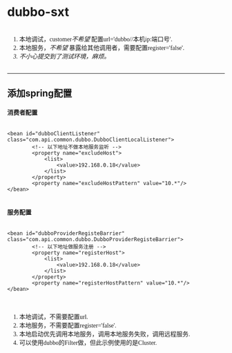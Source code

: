 # dubbo-sxt

<pre>
<font style="font-family:Microsoft YaHei">
    1. 本地调试，customer<font style="font-style:italic">不希望</font> 配置url='dubbo//本机ip:端口号'.
    2. 本地服务，<font style="font-style:italic">不希望</font> 暴露给其他调用者，需要配置register='false'.
    <font style="font-style:italic">3. 不小心提交到了测试环境，麻烦。</font>
</font>
</pre>
***
## 添加spring配置
#### 消费者配置
<pre>
<code>
&lt;bean id=&quot;dubboClientListener&quot; class=&quot;com.api.common.dubbo.DubboClientLocalListener&quot;&gt;
	 	&lt;!-- 以下地址不做本地服务监听 --&gt;
		&lt;property name=&quot;excludeHost&quot;&gt;
			&lt;list&gt;
				&lt;value&gt;192.168.0.18&lt;/value&gt;
			&lt;/list&gt;
		&lt;/property&gt;
		&lt;property name=&quot;excludeHostPattern&quot; value=&quot;10.*&quot;/&gt;
&lt;/bean&gt; 
</code>
</pre>
#### 服务配置
<pre>
<code>
&lt;bean id=&quot;dubboProviderRegisteBarrier&quot; class=&quot;com.api.common.dubbo.DubboProviderRegisteBarrier&quot;&gt;
		&lt;!-- 以下地址做服务注册 --&gt;
		&lt;property name=&quot;registerHost&quot;&gt;
			&lt;list&gt;
				&lt;value&gt;192.168.0.18&lt;/value&gt;
			&lt;/list&gt;
		&lt;/property&gt;
		&lt;property name=&quot;registerHostPattern&quot; value=&quot;10.*&quot;/&gt;
&lt;/bean&gt;
</code>
</pre>

<pre>
<font style="font-family:Microsoft YaHei">
    1. 本地调试，不需要配置url.
    2. 本地服务，不需要配置register='false'.
    3. 本地启动优先调用本地服务，调用本地服务失败，调用远程服务.
    4. 可以使用dubbo的Filter做，但此示例使用的是Cluster.
</font>
</pre>






